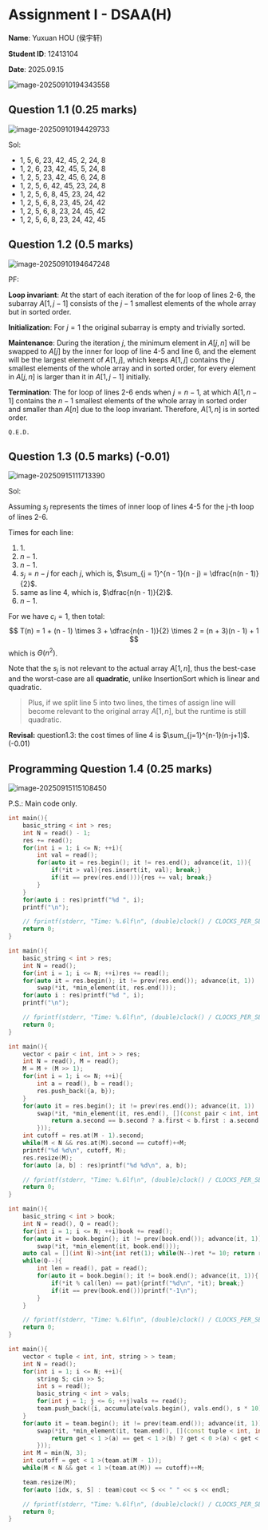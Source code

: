 # Assignment I - DSAA(H)

**Name**: Yuxuan HOU (侯宇轩)

**Student ID**: 12413104

**Date**: 2025.09.15

![image-20250910194343558](./assets/image-20250910194343558.png)

## Question 1.1 (0.25 marks)

![image-20250910194429733](./assets/image-20250910194429733.png)

Sol:

- 1, 5, 6, 23, 42, 45, 2, 24, 8
- 1, 2, 6, 23, 42, 45, 5, 24, 8
- 1, 2, 5, 23, 42, 45, 6, 24, 8
- 1, 2, 5, 6, 42, 45, 23, 24, 8
- 1, 2, 5, 6, 8, 45, 23, 24, 42
- 1, 2, 5, 6, 8, 23, 45, 24, 42
- 1, 2, 5, 6, 8, 23, 24, 45, 42
- 1, 2, 5, 6, 8, 23, 24, 42, 45

## Question 1.2 (0.5 marks)

![image-20250910194647248](./assets/image-20250910194647248.png)

PF: 

**Loop invariant**: At the start of each iteration of the for loop of lines 2-6, the subarray $A[1, j - 1]$ consists of the $j - 1$ smallest elements of the whole array but in sorted order.

**Initialization**: For $j = 1$ the original subarray is empty and trivially sorted.

**Maintenance**: During the iteration $j$, the minimum element in $A[j, n]$ will be swapped to $A[j]$ by the inner for loop of line 4-5 and line 6, and the element will be the largest element of $A[1, j]$, which keeps $A[1, j]$ contains the $j$ smallest elements of the whole array and in sorted order, for every element in $A[j, n]$ is larger than it in $A[1, j - 1]$ initially.

**Termination**: The for loop of lines 2-6 ends when $j = n - 1$, at which $A[1, n - 1]$ contains the $n - 1$ smallest elements of the whole array in sorted order and smaller than $A[n]$ due to the loop invariant. Therefore, $A[1, n]$ is in sorted order.

$\texttt{Q.E.D.}$

## Question 1.3 (0.5 marks) (-0.01)

![image-20250915111713390](./assets/image-20250915111713390.png)

Sol:

Assuming $s_j$ represents the times of inner loop of lines 4-5 for the j-th loop of lines 2-6.

Times for each line:

1. $1$.
2. $n - 1$.
3. $n - 1$.
4. $s_j = n - j$ for each $j$, which is, $\sum_{j = 1}^{n - 1}(n - j) = \dfrac{n(n - 1)}{2}$.
5. same as line 4, which is, $\dfrac{n(n - 1)}{2}$.
6. $n - 1$.

For we have $c_i = 1$, then total:
$$
T(n) = 1 + (n - 1) \times 3 + \dfrac{n(n - 1)}{2} \times 2 = (n + 3)(n - 1) + 1
$$
which is $\Theta(n^2)$.

Note that the $s_j$ is not relevant to the actual array $A[1, n]$, thus the best-case and the worst-case are all **quadratic**, unlike InsertionSort which is linear and quadratic.

> Plus, if we split line 5 into two lines, the times of assign line will become relevant to the original array $A[1, n]$, but the runtime is still quadratic.

**Revisal:** question1.3: the cost times of line 4 is $\sum_{j=1}^{n-1}(n-j+1)$. (-0.01)

## Programming Question 1.4 (0.25 marks)

![image-20250915115108450](./assets/image-20250915115108450.png)

P.S.: Main code only.

```cpp
int main(){
    basic_string < int > res;
    int N = read() - 1;
    res += read();
    for(int i = 1; i <= N; ++i){
        int val = read();
        for(auto it = res.begin(); it != res.end(); advance(it, 1)){
            if(*it > val){res.insert(it, val); break;}
            if(it == prev(res.end())){res += val; break;}
        }
    }
    for(auto i : res)printf("%d ", i);
    printf("\n");

    // fprintf(stderr, "Time: %.6lf\n", (double)clock() / CLOCKS_PER_SEC);
    return 0;
}
```

```cpp
int main(){
    basic_string < int > res;
    int N = read();
    for(int i = 1; i <= N; ++i)res += read();
    for(auto it = res.begin(); it != prev(res.end()); advance(it, 1))
        swap(*it, *min_element(it, res.end()));
    for(auto i : res)printf("%d ", i);
    printf("\n");

    // fprintf(stderr, "Time: %.6lf\n", (double)clock() / CLOCKS_PER_SEC);
    return 0;
}
```

```cpp
int main(){
    vector < pair < int, int > > res;
    int N = read(), M = read();
    M = M + (M >> 1);
    for(int i = 1; i <= N; ++i){
        int a = read(), b = read();
        res.push_back({a, b});
    }
    for(auto it = res.begin(); it != prev(res.end()); advance(it, 1))
        swap(*it, *min_element(it, res.end(), [](const pair < int, int > &a, const pair < int, int > &b)->bool{
            return a.second == b.second ? a.first < b.first : a.second > b.second;
        }));
    int cutoff = res.at(M - 1).second;
    while(M < N && res.at(M).second == cutoff)++M;
    printf("%d %d\n", cutoff, M);
    res.resize(M);
    for(auto [a, b] : res)printf("%d %d\n", a, b);

    // fprintf(stderr, "Time: %.6lf\n", (double)clock() / CLOCKS_PER_SEC);
    return 0;
}

```

```cpp
int main(){
    basic_string < int > book;
    int N = read(), Q = read();
    for(int i = 1; i <= N; ++i)book += read();
    for(auto it = book.begin(); it != prev(book.end()); advance(it, 1))
        swap(*it, *min_element(it, book.end()));
    auto cal = [](int N)->int{int ret(1); while(N--)ret *= 10; return ret;};
    while(Q--){
        int len = read(), pat = read();
        for(auto it = book.begin(); it != book.end(); advance(it, 1)){
            if(*it % cal(len) == pat){printf("%d\n", *it); break;}
            if(it == prev(book.end()))printf("-1\n");
        }
    }

    // fprintf(stderr, "Time: %.6lf\n", (double)clock() / CLOCKS_PER_SEC);
    return 0;
}
```

```cpp
int main(){
    vector < tuple < int, int, string > > team;
    int N = read();
    for(int i = 1; i <= N; ++i){
        string S; cin >> S;
        int s = read();
        basic_string < int > vals;
        for(int j = 1; j <= 6; ++j)vals += read();
        team.push_back({i, accumulate(vals.begin(), vals.end(), s * 10) - *max_element(vals.begin(), vals.end()) - *min_element(vals.begin(), vals.end()), S});
    }
    for(auto it = team.begin(); it != prev(team.end()); advance(it, 1))
        swap(*it, *min_element(it, team.end(), [](const tuple < int, int, string > &a, const tuple < int, int, string > &b)->bool{
            return get < 1 >(a) == get < 1 >(b) ? get < 0 >(a) < get < 0 >(b) : get < 1 >(a) > get < 1 >(b);
        }));
    int M = min(N, 3);
    int cutoff = get < 1 >(team.at(M - 1));
    while(M < N && get < 1 >(team.at(M)) == cutoff)++M;

    team.resize(M);
    for(auto [idx, s, S] : team)cout << S << " " << s << endl;

    // fprintf(stderr, "Time: %.6lf\n", (double)clock() / CLOCKS_PER_SEC);
    return 0;
}
```

